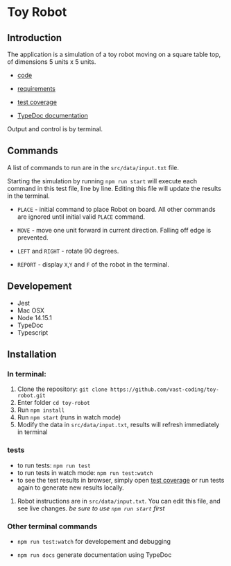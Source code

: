 # Toy Robot

## Introduction

The application is a simulation of a toy robot moving on a square table top, of dimensions 5 units x 5 units.

- [code](https://github.com/vast-coding/toy-robot)

- [requirements](https://github.com/vast-coding/toy-robot/blob/main/repuirements.md)

- [test coverage](https://toy-robot-tests-coverage-report.vercel.app)

- [TypeDoc documentation](https://toy-robot-documentation-ts.vercel.app/)

Output and control is by terminal.

## Commands

A list of commands to run are in the `src/data/input.txt` file.

Starting the simulation by running `npm run start` will execute each command in this test file, line by line. Editing this file will update the results in the terminal.

- `PLACE` - initial command to place Robot on board. All other commands are ignored until initial valid `PLACE` command.

- `MOVE` - move one unit forward in current direction. Falling off edge is prevented.

- `LEFT` and `RIGHT` - rotate 90 degrees.

- `REPORT` - display `X`,`Y` and `F` of the robot in the terminal.

## Developement

- Jest
- Mac OSX
- Node 14.15.1
- TypeDoc
- Typescript

## Installation

### In terminal:

1. Clone the repository: `git clone https://github.com/vast-coding/toy-robot.git`
2. Enter folder `cd toy-robot`
3. Run `npm install`
4. Run `npm start` (runs in watch mode)
5. Modify the data in `src/data/input.txt`, results will refresh immediately in terminal

### tests

- to run tests: `npm run test`
- to run tests in watch mode: `npm run test:watch`
- to see the test results in browser, simply open [test coverage](https://toy-robot-tests-coverage-report.vercel.app) or run tests again to generate new results locally.

1. Robot instructions are in `src/data/input.txt`. You can edit this file, and see live changes. _be sure to use `npm run start` first_

### Other terminal commands

- `npm run test:watch` for developement and debugging

- `npm run docs` generate documentation using TypeDoc
